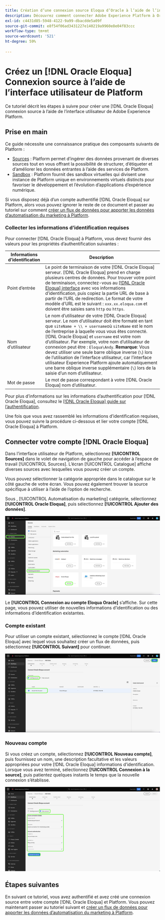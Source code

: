 ```yaml
---
title: Création d’une connexion source Eloqua d’Oracle à l’aide de l’interface utilisateur de Platform
description: Découvrez comment connecter Adobe Experience Platform à Oracle Eloqua à l’aide de l’interface utilisateur de Platform.
exl-id: c4431d85-5948-4122-9a99-dbacdde5a09f
source-git-commit: e8f54f06ad3431227e140219a9960e8e04f83ccc
workflow-type: tm+mt
source-wordcount: '521'
ht-degree: 59%

---
```


# Créez un [!DNL Oracle Eloqua] Connexion source à l’aide de l’interface utilisateur de Platform

Ce tutoriel décrit les étapes à suivre pour créer une [!DNL Oracle Eloqua] connexion source à l’aide de l’interface utilisateur de Adobe Experience Platform.

## Prise en main

Ce guide nécessite une connaissance pratique des composants suivants de Platform :

* [Sources](../../../../home.md) : Platform permet d’ingérer des données provenant de diverses sources tout en vous offrant la possibilité de structurer, d’étiqueter et d’améliorer les données entrantes à l’aide des services de Platform.
* [Sandbox](../../../../../sandboxes/home.md) : Platform fournit des sandbox virtuelles qui divisent une instance de Platform unique en environnements virtuels distincts pour favoriser le développement et l’évolution d’applications d’expérience numérique.

Si vous disposez déjà d’un compte authentifié [!DNL Oracle Eloqua] sur Platform, alors vous pouvez ignorer le reste de ce document et passer au tutoriel sur comment [créer un flux de données pour apporter les données d’automatisation du marketing à Platform](../../dataflow/marketing-automation.md).

### Collecter les informations d’identification requises

Pour connecter [!DNL Oracle Eloqua] à Platform, vous devez fournir des valeurs pour les propriétés d’authentification suivantes :

| Informations d’identification | Description |
| --- | --- |
| Point d’entrée | Le point de terminaison de votre [!DNL Oracle Eloqua] serveur. [!DNL Oracle Eloqua] prend en charge plusieurs centres de données. Pour trouver votre point de terminaison, connectez-vous au [[!DNL Oracle Eloqua] interface](https://login.eloqua.com) avec vos informations d’identification, puis copiez la partie URL de base à partir de l’URL de redirection. Le format de votre modèle d’URL est le suivant : `xxx.xx.eloqua.com` et doivent être saisies sans `http` ou `https`. |
| Nom d’utilisateur | Le nom d’utilisateur de votre [!DNL Oracle Eloqua] serveur. Le nom d’utilisateur doit être formaté en tant que `siteName + \\ + username`où `siteName` est le nom de l’entreprise à laquelle vous vous êtes connecté. [!DNL Oracle Eloqua] et `username` est votre nom d’utilisateur. Par exemple, votre nom d’utilisateur de connexion peut être : `Eloqua\Andy`. **Remarque**: Vous devez utiliser une seule barre oblique inverse (`\`) lors de l’utilisation de l’interface utilisateur, car l’interface utilisateur Experience Platform ajoute automatiquement une barre oblique inverse supplémentaire (`\`) lors de la saisie d’un nom d’utilisateur. |
| Mot de passe | Le mot de passe correspondant à votre [!DNL Oracle Eloqua] nom d’utilisateur. |

Pour plus d’informations sur les informations d’authentification pour [!DNL Oracle Eloqua], consultez le [[!DNL Oracle Eloqua] guide sur l’authentification](https://docs.oracle.com/en/cloud/saas/marketing/eloqua-rest-api/Authentication_Basic.html).

Une fois que vous avez rassemblé les informations d’identification requises, vous pouvez suivre la procédure ci-dessous et lier votre compte [!DNL Oracle Eloqua] à Platform.

## Connecter votre compte [!DNL Oracle Eloqua]

Dans l’interface utilisateur de Platform, sélectionnez **[!UICONTROL Sources]** dans le volet de navigation de gauche pour accéder à l’espace de travail [!UICONTROL Sources]. L’écran [!UICONTROL Catalogue] affiche diverses sources avec lesquelles vous pouvez créer un compte.

Vous pouvez sélectionner la catégorie appropriée dans le catalogue sur le côté gauche de votre écran. Vous pouvez également trouver la source spécifique à utiliser à l’aide de l’option de recherche.

Sous , [!UICONTROL Automatisation du marketing] catégorie, sélectionnez **[!UICONTROL Oracle Eloqua]**, puis sélectionnez **[!UICONTROL Ajouter des données]**.

![catalogue](../../../../images/tutorials/create/oracle-eloqua/catalog.png)

Le **[!UICONTROL Connexion au compte Eloqua Oracle]** s’affiche. Sur cette page, vous pouvez utiliser de nouvelles informations d’identification ou des informations d’identification existantes.

### Compte existant

Pour utiliser un compte existant, sélectionnez le compte [!DNL Oracle Eloqua] avec lequel vous souhaitez créer un flux de données, puis sélectionnez **[!UICONTROL Suivant]** pour continuer.

![existant](../../../../images/tutorials/create/oracle-eloqua/existing.png)

### Nouveau compte

Si vous créez un compte, sélectionnez **[!UICONTROL Nouveau compte]**, puis fournissez un nom, une description facultative et les valeurs appropriées pour votre [!DNL Oracle Eloqua] informations d’identification. Lorsque vous avez terminé, sélectionnez **[!UICONTROL Connexion à la source]**, puis patientez quelques instants le temps que la nouvelle connexion sʼétablisse.

![nouveau](../../../../images/tutorials/create/oracle-eloqua/new.png)

## Étapes suivantes

En suivant ce tutoriel, vous avez authentifié et avez créé une connexion source entre votre compte [!DNL Oracle Eloqua] et Platform. Vous pouvez maintenant passer au tutoriel suivant et [créer un flux de données pour apporter les données d’automatisation du marketing à Platform](../../dataflow/marketing-automation.md).
